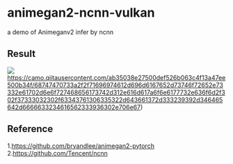 # animegan2-ncnn-vulkan
a demo of Animeganv2 infer by ncnn

## Result  

![](https://camo.qiitausercontent.com/ab35038e27500def526b063c4f13a47ee500b34f/68747470733a2f2f71696974612d696d6167652d73746f72652e73332e61702d6e6f727468656173742d312e616d617a6f6e6177732e636f6d2f302f37333032302f63343761306335322d643661372d333239392d346465642d6666633234616562333936302e706e67)https://camo.qiitausercontent.com/ab35038e27500def526b063c4f13a47ee500b34f/68747470733a2f2f71696974612d696d6167652d73746f72652e73332e61702d6e6f727468656173742d312e616d617a6f6e6177732e636f6d2f302f37333032302f63343761306335322d643661372d333239392d346465642d6666633234616562333936302e706e67)  


## Reference  
1.https://github.com/bryandlee/animegan2-pytorch  
2.https://github.com/Tencent/ncnn
